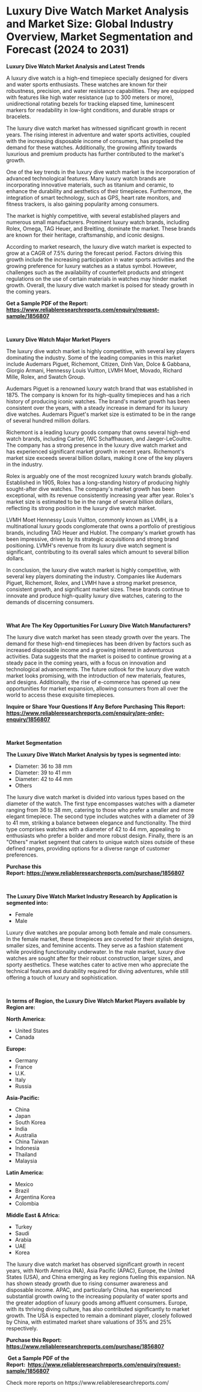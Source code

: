 <p><h1>Luxury Dive Watch Market Analysis and Market Size: Global Industry Overview, Market Segmentation and Forecast (2024 to 2031)</h1></p><p><strong>Luxury Dive Watch Market Analysis and Latest Trends</strong></p>
<p><p>A luxury dive watch is a high-end timepiece specially designed for divers and water sports enthusiasts. These watches are known for their robustness, precision, and water resistance capabilities. They are equipped with features like high water resistance (up to 300 meters or more), unidirectional rotating bezels for tracking elapsed time, luminescent markers for readability in low-light conditions, and durable straps or bracelets.</p><p>The luxury dive watch market has witnessed significant growth in recent years. The rising interest in adventure and water sports activities, coupled with the increasing disposable income of consumers, has propelled the demand for these watches. Additionally, the growing affinity towards luxurious and premium products has further contributed to the market's growth.</p><p>One of the key trends in the luxury dive watch market is the incorporation of advanced technological features. Many luxury watch brands are incorporating innovative materials, such as titanium and ceramic, to enhance the durability and aesthetics of their timepieces. Furthermore, the integration of smart technology, such as GPS, heart rate monitors, and fitness trackers, is also gaining popularity among consumers.</p><p>The market is highly competitive, with several established players and numerous small manufacturers. Prominent luxury watch brands, including Rolex, Omega, TAG Heuer, and Breitling, dominate the market. These brands are known for their heritage, craftsmanship, and iconic designs.</p><p>According to market research, the luxury dive watch market is expected to grow at a CAGR of 7.5% during the forecast period. Factors driving this growth include the increasing participation in water sports activities and the growing preference for luxury watches as a status symbol. However, challenges such as the availability of counterfeit products and stringent regulations on the use of certain materials in watches may hinder market growth. Overall, the luxury dive watch market is poised for steady growth in the coming years.</p></p>
<p><strong>Get a Sample PDF of the Report:&nbsp; <a href="https://www.reliableresearchreports.com/enquiry/request-sample/1856807">https://www.reliableresearchreports.com/enquiry/request-sample/1856807</a></strong></p>
<p>&nbsp;</p>
<p><strong>Luxury Dive Watch Major Market Players</strong></p>
<p><p>The luxury dive watch market is highly competitive, with several key players dominating the industry. Some of the leading companies in this market include Audemars Piguet, Richemont, Citizen, Dinh Van, Dolce & Gabbana, Giorgio Armani, Hennessy Louis Vuitton, LVMH Moet, Movado, Richard Mille, Rolex, and Swatch Group. </p><p>Audemars Piguet is a renowned luxury watch brand that was established in 1875. The company is known for its high-quality timepieces and has a rich history of producing iconic watches. The brand's market growth has been consistent over the years, with a steady increase in demand for its luxury dive watches. Audemars Piguet's market size is estimated to be in the range of several hundred million dollars.</p><p>Richemont is a leading luxury goods company that owns several high-end watch brands, including Cartier, IWC Schaffhausen, and Jaeger-LeCoultre. The company has a strong presence in the luxury dive watch market and has experienced significant market growth in recent years. Richemont's market size exceeds several billion dollars, making it one of the key players in the industry.</p><p>Rolex is arguably one of the most recognized luxury watch brands globally. Established in 1905, Rolex has a long-standing history of producing highly sought-after dive watches. The company's market growth has been exceptional, with its revenue consistently increasing year after year. Rolex's market size is estimated to be in the range of several billion dollars, reflecting its strong position in the luxury dive watch market.</p><p>LVMH Moet Hennessy Louis Vuitton, commonly known as LVMH, is a multinational luxury goods conglomerate that owns a portfolio of prestigious brands, including TAG Heuer and Hublot. The company's market growth has been impressive, driven by its strategic acquisitions and strong brand positioning. LVMH's revenue from its luxury dive watch segment is significant, contributing to its overall sales which amount to several billion dollars.</p><p>In conclusion, the luxury dive watch market is highly competitive, with several key players dominating the industry. Companies like Audemars Piguet, Richemont, Rolex, and LVMH have a strong market presence, consistent growth, and significant market sizes. These brands continue to innovate and produce high-quality luxury dive watches, catering to the demands of discerning consumers.</p></p>
<p>&nbsp;</p>
<p><strong>What Are The Key Opportunities For Luxury Dive Watch Manufacturers?</strong></p>
<p><p>The luxury dive watch market has seen steady growth over the years. The demand for these high-end timepieces has been driven by factors such as increased disposable income and a growing interest in adventurous activities. Data suggests that the market is poised to continue growing at a steady pace in the coming years, with a focus on innovation and technological advancements. The future outlook for the luxury dive watch market looks promising, with the introduction of new materials, features, and designs. Additionally, the rise of e-commerce has opened up new opportunities for market expansion, allowing consumers from all over the world to access these exquisite timepieces.</p></p>
<p><strong>Inquire or Share Your Questions If Any Before Purchasing This Report: <a href="https://www.reliableresearchreports.com/enquiry/pre-order-enquiry/1856807">https://www.reliableresearchreports.com/enquiry/pre-order-enquiry/1856807</a></strong></p>
<p>&nbsp;</p>
<p><strong>Market Segmentation</strong></p>
<p><strong>The Luxury Dive Watch Market Analysis by types is segmented into:</strong></p>
<p><ul><li>Diameter: 36 to 38 mm</li><li>Diameter: 39 to 41 mm</li><li>Diameter: 42 to 44 mm</li><li>Others</li></ul></p>
<p><p>The luxury dive watch market is divided into various types based on the diameter of the watch. The first type encompasses watches with a diameter ranging from 36 to 38 mm, catering to those who prefer a smaller and more elegant timepiece. The second type includes watches with a diameter of 39 to 41 mm, striking a balance between elegance and functionality. The third type comprises watches with a diameter of 42 to 44 mm, appealing to enthusiasts who prefer a bolder and more robust design. Finally, there is an "Others" market segment that caters to unique watch sizes outside of these defined ranges, providing options for a diverse range of customer preferences.</p></p>
<p><strong>Purchase this Report:&nbsp;<a href="https://www.reliableresearchreports.com/purchase/1856807">https://www.reliableresearchreports.com/purchase/1856807</a></strong></p>
<p>&nbsp;</p>
<p><strong>The Luxury Dive Watch Market Industry Research by Application is segmented into:</strong></p>
<p><ul><li>Female</li><li>Male</li></ul></p>
<p><p>Luxury dive watches are popular among both female and male consumers. In the female market, these timepieces are coveted for their stylish designs, smaller sizes, and feminine accents. They serve as a fashion statement while providing functionality underwater. In the male market, luxury dive watches are sought after for their robust construction, larger sizes, and sporty aesthetics. These watches cater to active men who appreciate the technical features and durability required for diving adventures, while still offering a touch of luxury and sophistication.</p></p>
<p>&nbsp;</p>
<p><strong>In terms of Region, the Luxury Dive Watch Market Players available by Region are:</strong></p>
<p>
    <p> <strong> North America: </strong>
        <ul>
            <li>United States</li>
            <li>Canada</li>
        </ul>
        </p> 
    <p> <strong> Europe: </strong>
        <ul>
            <li>Germany</li>
            <li>France</li>
            <li>U.K.</li>
            <li>Italy</li>
            <li>Russia</li>
        </ul>
        </p> 
    <p> <strong> Asia-Pacific: </strong>
        <ul>
            <li>China</li>
            <li>Japan</li>
            <li>South Korea</li>
            <li>India</li>
            <li>Australia</li>
            <li>China Taiwan</li>
            <li>Indonesia</li>
            <li>Thailand</li>
            <li>Malaysia</li>
        </ul>
        </p> 
    <p> <strong> Latin America: </strong>
        <ul>
            <li>Mexico</li>
            <li>Brazil</li>
            <li>Argentina Korea</li>
            <li>Colombia</li>
        </ul>
        </p> 
    <p> <strong> Middle East & Africa: </strong>
        <ul>
            <li>Turkey</li>
            <li>Saudi</li>
            <li>Arabia</li>
            <li>UAE</li>
            <li>Korea</li>
        </ul>
    </p>
    </p>
<p><p>The luxury dive watch market has observed significant growth in recent years, with North America (NA), Asia Pacific (APAC), Europe, the United States (USA), and China emerging as key regions fueling this expansion. NA has shown steady growth due to rising consumer awareness and disposable income. APAC, and particularly China, has experienced substantial growth owing to the increasing popularity of water sports and the greater adoption of luxury goods among affluent consumers. Europe, with its thriving diving culture, has also contributed significantly to market growth. The USA is expected to remain a dominant player, closely followed by China, with estimated market share valuations of 35% and 25% respectively.</p></p>
<p><strong>Purchase this Report: <a href="https://www.reliableresearchreports.com/purchase/1856807">https://www.reliableresearchreports.com/purchase/1856807</a></strong></p>
<p>&nbsp;<strong>Get a Sample PDF of the Report:&nbsp;&nbsp;<a href="https://www.reliableresearchreports.com/enquiry/request-sample/1856807">https://www.reliableresearchreports.com/enquiry/request-sample/1856807</a></strong></p>
<p><strong></strong></p>
<p>Check more reports on https://www.reliableresearchreports.com/</p>